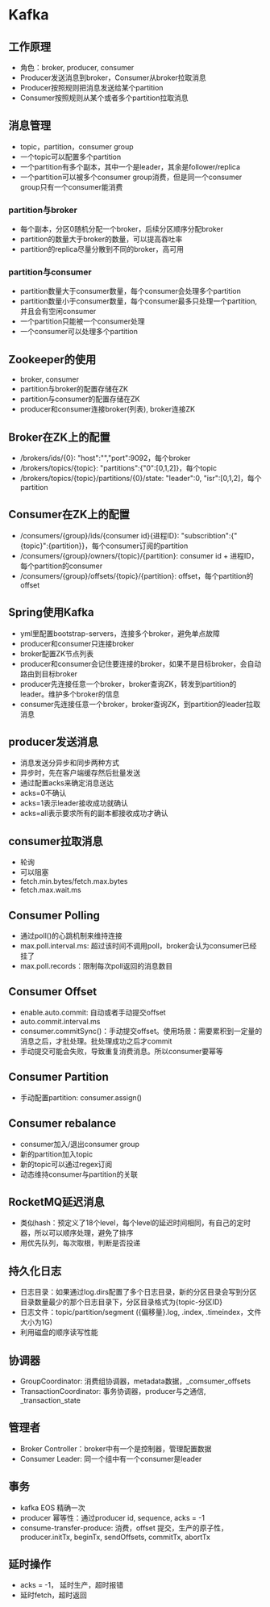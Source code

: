 
# Kafka

## 工作原理
- 角色：broker, producer, consumer
- Producer发送消息到broker，Consumer从broker拉取消息
- Producer按照规则把消息发送给某个partition
- Consumer按照规则从某个或者多个partition拉取消息

## 消息管理
- topic，partition，consumer group
- 一个topic可以配置多个partition
- 一个partition有多个副本，其中一个是leader，其余是follower/replica
- 一个partition可以被多个consumer group消费，但是同一个consumer group只有一个consumer能消费

### partition与broker
- 每个副本，分区0随机分配一个broker，后续分区顺序分配broker
- partition的数量大于broker的数量，可以提高吞吐率
- partition的replica尽量分散到不同的broker，高可用

### partition与consumer
- partition数量大于consumer数量，每个consumer会处理多个partition
- partition数量小于consumer数量，每个consumer最多只处理一个partition,并且会有空闲consumer
- 一个partition只能被一个consumer处理
- 一个consumer可以处理多个partition

## Zookeeper的使用
- broker, consumer
- partition与broker的配置存储在ZK
- partition与consumer的配置存储在ZK
- producer和consumer连接broker(列表), broker连接ZK

## Broker在ZK上的配置
- /brokers/ids/{0}: "host":"","port":9092，每个broker
- /brokers/topics/{topic}: "partitions":{"0":[0,1,2]}，每个topic
- /brokers/topics/{topic}/partitions/{0}/state: "leader":0, "isr":[0,1,2]，每个partition

## Consumer在ZK上的配置
- /consumers/{group}/ids/{consumer id}{进程ID}: "subscribtion":{"{topic}":{partition}}，每个consumer订阅的partition 
- /consumers/{group}/owners/{topic}/{partition}: consumer id + 进程ID，每个partition的consumer 
- /consumers/{group}/offsets/{topic}/{partition}: offset，每个partition的offset

## Spring使用Kafka
- yml里配置bootstrap-servers，连接多个broker，避免单点故障
- producer和consumer只连接broker
- broker配置ZK节点列表
- producer和consumer会记住要连接的broker，如果不是目标broker，会自动路由到目标broker
- producer先连接任意一个broker，broker查询ZK，转发到partition的leader。维护多个broker的信息
- consumer先连接任意一个broker，broker查询ZK，到partition的leader拉取消息

## producer发送消息
- 消息发送分异步和同步两种方式
- 异步时，先在客户端缓存然后批量发送
- 通过配置acks来确定消息送达
- acks=0不确认
- acks=1表示leader接收成功就确认
- acks=all表示要求所有的副本都接收成功才确认

## consumer拉取消息
- 轮询
- 可以阻塞
- fetch.min.bytes/fetch.max.bytes
- fetch.max.wait.ms

## Consumer Polling
- 通过poll()的心跳机制来维持连接
- max.poll.interval.ms: 超过该时间不调用poll，broker会认为consumer已经挂了
- max.poll.records：限制每次poll返回的消息数目

## Consumer Offset
- enable.auto.commit: 自动或者手动提交offset
- auto.commit.interval.ms
- consumer.commitSync()：手动提交offset。使用场景：需要累积到一定量的消息之后，才批处理。批处理成功之后才commit
- 手动提交可能会失败，导致重复消费消息。所以consumer要幂等

## Consumer Partition
- 手动配置partition: consumer.assign()

## Consumer rebalance
- consumer加入/退出consumer group
- 新的partition加入topic
- 新的topic可以通过regex订阅
- 动态维持consumer与partition的关联

## RocketMQ延迟消息
- 类似hash：预定义了18个level，每个level的延迟时间相同，有自己的定时器，所以可以顺序处理，避免了排序
- 用优先队列，每次取根，判断是否投递

## 持久化日志
* 日志目录：如果通过log.dirs配置了多个日志目录，新的分区目录会写到分区目录数量最少的那个日志目录下，分区目录格式为{topic-分区ID}
* 日志文件：topic/partition/segment ({偏移量}.log, .index, .timeindex，文件大小为1G)
* 利用磁盘的顺序读写性能

## 协调器
- GroupCoordinator: 消费组协调器，metadata数据，_comsumer_offsets
- TransactionCoordinator: 事务协调器，producer与之通信, _transaction_state

## 管理者
- Broker Controller：broker中有一个是控制器，管理配置数据
- Consumer Leader: 同一个组中有一个consumer是leader

## 事务
- kafka EOS 精确一次
- producer 幂等性：通过producer id, sequence, acks = -1
- consume-transfer-produce: 消费，offset 提交，生产的原子性，producer.initTx, beginTx, sendOffsets, commitTx, abortTx

## 延时操作
- acks = -1， 延时生产，超时报错
- 延时fetch，超时返回





